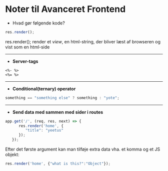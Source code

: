 # Noter til Avanceret Frontend

* Hvad gør følgende kode?
```javascript
res.render();
```
res.render(); render et *view*, en html-string, der bliver læst af browseren og vist som en html-side

---

* **Server-tags**

```
<%- %>
<%= %>
```

---

* **Conditional(ternary) operator**

```javascript
something == "something else" ? something : "yote";
```

---

* **Send data med sammen med sider i routes**

```javascript
app.get('/', (req, res, next) => {
      res.render('home', {
         "title": "yeetus"
      });
   });
```
Efter det første argument kan man tilføje extra data vha. et komma og et JS objekt:
```javascript
res.render('home', {"what is this?":"Object"});
```
